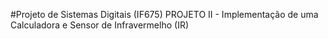 #Projeto de Sistemas Digitais (IF675)
PROJETO II - Implementação de uma Calculadora e Sensor de Infravermelho (IR)
